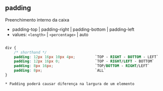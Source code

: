 ## padding

Preenchimento interno da caixa

- padding-top | padding-right | padding-bottom | padding-left
- values: `<length>` | `<percentage>` | auto

```css

div {
    /* shorthand */
    padding: 12px 16px 10px 4px;         `TOP - RIGHT - BOTTOM - LEFT`
    padding: 12px 16px 0;                `TOP - RIGHT/LEFT - BOTTOM`
    padding: 8px 16px;                   `TOP/BOTTOM - RIGHT/LEFT`
    padding: 8px;                        `ALL`
}
```

    * Padding poderá causar diferença na largura de um elemento   